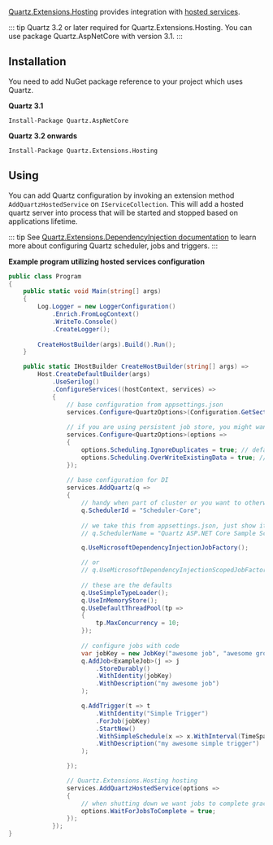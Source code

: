 [Quartz.Extensions.Hosting](https://www.nuget.org/packages/Quartz.Extensions.Hosting)
provides integration with [hosted services](https://docs.microsoft.com/en-us/aspnet/core/fundamentals/host/hosted-services).

::: tip
Quartz 3.2 or later required for Quartz.Extensions.Hosting. You can use package Quartz.AspNetCore with version 3.1.
:::

## Installation

You need to add NuGet package reference to your project which uses Quartz.

**Quartz 3.1**

    Install-Package Quartz.AspNetCore 

**Quartz 3.2 onwards**

    Install-Package Quartz.Extensions.Hosting

## Using

You can add Quartz configuration by invoking an extension method `AddQuartzHostedService` on `IServiceCollection`.
This will add a hosted quartz server into process that will be started and stopped based on applications lifetime.

::: tip
See [Quartz.Extensions.DependencyInjection documentation](microsoft-di-integration) to learn more about configuring Quartz scheduler, jobs and triggers.
:::

**Example program utilizing hosted services configuration**

```csharp
public class Program
{
    public static void Main(string[] args)
    {
        Log.Logger = new LoggerConfiguration()
            .Enrich.FromLogContext()
            .WriteTo.Console()
            .CreateLogger();
        
        CreateHostBuilder(args).Build().Run();
    }

    public static IHostBuilder CreateHostBuilder(string[] args) =>
        Host.CreateDefaultBuilder(args)
            .UseSerilog()
            .ConfigureServices((hostContext, services) =>
            {
                // base configuration from appsettings.json
                services.Configure<QuartzOptions>(Configuration.GetSection("Quartz"));
                
                // if you are using persistent job store, you might want to alter some options
                services.Configure<QuartzOptions>(options =>
                {
                    options.Scheduling.IgnoreDuplicates = true; // default: false
                    options.Scheduling.OverWriteExistingData = true; // default: true
                });
    
                // base configuration for DI
                services.AddQuartz(q =>
                {
                    // handy when part of cluster or you want to otherwise identify multiple schedulers
                    q.SchedulerId = "Scheduler-Core";
                    
                    // we take this from appsettings.json, just show it's possible
                    // q.SchedulerName = "Quartz ASP.NET Core Sample Scheduler";

                    q.UseMicrosoftDependencyInjectionJobFactory();

                    // or 
                    // q.UseMicrosoftDependencyInjectionScopedJobFactory();
                    
                    // these are the defaults
                    q.UseSimpleTypeLoader();
                    q.UseInMemoryStore();
                    q.UseDefaultThreadPool(tp =>
                    {
                        tp.MaxConcurrency = 10;
                    });
                    
                    // configure jobs with code
                    var jobKey = new JobKey("awesome job", "awesome group");
                    q.AddJob<ExampleJob>(j => j
                        .StoreDurably()
                        .WithIdentity(jobKey)
                        .WithDescription("my awesome job")
                    );

                    q.AddTrigger(t => t
                        .WithIdentity("Simple Trigger")    
                        .ForJob(jobKey)
                        .StartNow()
                        .WithSimpleSchedule(x => x.WithInterval(TimeSpan.FromSeconds(10)).RepeatForever())
                        .WithDescription("my awesome simple trigger")
                    );

                });

                // Quartz.Extensions.Hosting hosting
                services.AddQuartzHostedService(options =>
                {
                    // when shutting down we want jobs to complete gracefully
                    options.WaitForJobsToComplete = true;
                });
            });
}

```
